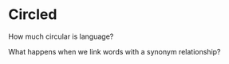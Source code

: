 # Circled

How much circular is language?

What happens when we link words with a synonym relationship?